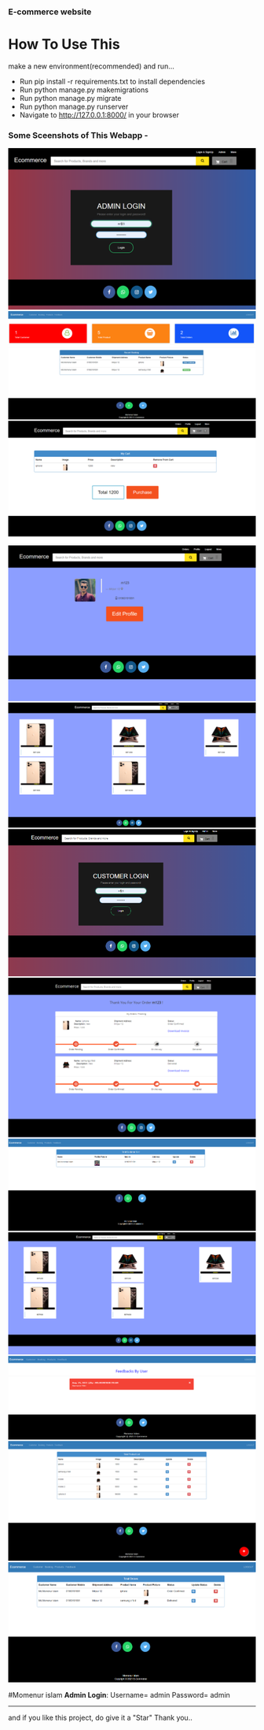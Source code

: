 
### E-commerce website


# How To Use This
make a new environment(recommended) and run...

- Run pip install -r requirements.txt to install dependencies
- Run python manage.py makemigrations
- Run python manage.py migrate
- Run python manage.py runserver
- Navigate to http://127.0.0.1:8000/ in your browser

### Some Sceenshots of This Webapp -

![](https://github.com/momenurmaruf2742/E-ecommerce-website/blob/master/static/screenshots/ADmin%20login.PNG)
![](https://github.com/momenurmaruf2742/E-ecommerce-website/blob/master/static/screenshots/Admin%20home%20page.PNG)
![](https://github.com/momenurmaruf2742/E-ecommerce-website/blob/master/static/screenshots/Customer%20Chart.PNG)
![](https://github.com/momenurmaruf2742/E-ecommerce-website/blob/master/static/screenshots/Customer%20Profile.PNG)
![](https://github.com/momenurmaruf2742/E-ecommerce-website/blob/master/static/screenshots/Customer%20homepage.PNG)
![](https://github.com/momenurmaruf2742/E-ecommerce-website/blob/master/static/screenshots/Customer%20login.PNG)
![](https://github.com/momenurmaruf2742/E-ecommerce-website/blob/master/static/screenshots/Customer%20order.PNG)
![](https://github.com/momenurmaruf2742/E-ecommerce-website/blob/master/static/screenshots/Customers%20in%20admin%20panale.PNG)
![](https://github.com/momenurmaruf2742/E-ecommerce-website/blob/master/static/screenshots/E-Commerce%20home%20page.PNG)
![](https://github.com/momenurmaruf2742/E-ecommerce-website/blob/master/static/screenshots/FeedBack.PNG)
![](https://github.com/momenurmaruf2742/E-ecommerce-website/blob/master/static/screenshots/Products%20in%20admin%20panale.PNG)
![](https://github.com/momenurmaruf2742/E-ecommerce-website/blob/master/static/screenshots/booking%20in%20admin%20panale.PNG)



#Momenur islam 
**Admin Login**:
Username= admin
Password= admin
********************************
and if you like this project, do give it a "Star" Thank you..

